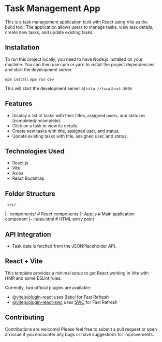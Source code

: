 # Task Management App

This is a task management application built with React using Vite as the build tool. The application allows users to manage tasks, view task details, create new tasks, and update existing tasks.

## Installation

To run this project locally, you need to have Node.js installed on your machine. You can then use npm or yarn to install the project dependencies and start the development server.


`npm install`
`npm run dev`

This will start the development server at `http://localhost:3000`

## Features

* Display a list of tasks with their titles,   assigned users, and statuses (completed/incomplete).
* Click on a task to view its details.
* Create new tasks with title, assigned user, and status.
* Update existing tasks with title, assigned user, and status.

 ## Technologies Used
* React.js
* Vite
* Axios
* React Bootstrap
 
## Folder Structure

     src/
  |- components/       # React components
  |- App.js            # Main application component
  |- index.html        # HTML entry point

  ## API Integration
 * Task data is fetched from the JSONPlaceholder API.


## React + Vite

This template provides a minimal setup to get React working in Vite with HMR and some ESLint rules.

Currently, two official plugins are available:

- [@vitejs/plugin-react](https://github.com/vitejs/vite-plugin-react/blob/main/packages/plugin-react/README.md) uses [Babel](https://babeljs.io/) for Fast Refresh
- [@vitejs/plugin-react-swc](https://github.com/vitejs/vite-plugin-react-swc) uses [SWC](https://swc.rs/) for Fast Refresh

 ## Contributing

Contributions are welcome! Please feel free to submit a pull request or open an issue if you encounter any bugs or have suggestions for improvements.